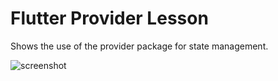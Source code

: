 # Flutter Provider Lesson

Shows the use of the provider package for state management.

![screenshot](docs/screenshot.gif)
